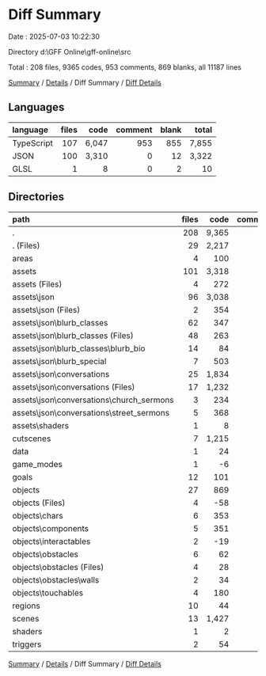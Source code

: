 # Diff Summary

Date : 2025-07-03 10:22:30

Directory d:\\GFF Online\\gff-online\\src

Total : 208 files,  9365 codes, 953 comments, 869 blanks, all 11187 lines

[Summary](results.md) / [Details](details.md) / Diff Summary / [Diff Details](diff-details.md)

## Languages
| language | files | code | comment | blank | total |
| :--- | ---: | ---: | ---: | ---: | ---: |
| TypeScript | 107 | 6,047 | 953 | 855 | 7,855 |
| JSON | 100 | 3,310 | 0 | 12 | 3,322 |
| GLSL | 1 | 8 | 0 | 2 | 10 |

## Directories
| path | files | code | comment | blank | total |
| :--- | ---: | ---: | ---: | ---: | ---: |
| . | 208 | 9,365 | 953 | 869 | 11,187 |
| . (Files) | 29 | 2,217 | 243 | 245 | 2,705 |
| areas | 4 | 100 | 9 | 20 | 129 |
| assets | 101 | 3,318 | 0 | 14 | 3,332 |
| assets (Files) | 4 | 272 | 0 | 0 | 272 |
| assets\\json | 96 | 3,038 | 0 | 12 | 3,050 |
| assets\\json (Files) | 2 | 354 | 0 | 0 | 354 |
| assets\\json\\blurb_classes | 62 | 347 | 0 | 0 | 347 |
| assets\\json\\blurb_classes (Files) | 48 | 263 | 0 | 0 | 263 |
| assets\\json\\blurb_classes\\blurb_bio | 14 | 84 | 0 | 0 | 84 |
| assets\\json\\blurb_special | 7 | 503 | 0 | 0 | 503 |
| assets\\json\\conversations | 25 | 1,834 | 0 | 12 | 1,846 |
| assets\\json\\conversations (Files) | 17 | 1,232 | 0 | 4 | 1,236 |
| assets\\json\\conversations\\church_sermons | 3 | 234 | 0 | 3 | 237 |
| assets\\json\\conversations\\street_sermons | 5 | 368 | 0 | 5 | 373 |
| assets\\shaders | 1 | 8 | 0 | 2 | 10 |
| cutscenes | 7 | 1,215 | 189 | 161 | 1,565 |
| data | 1 | 24 | 7 | 7 | 38 |
| game_modes | 1 | -6 | 0 | -3 | -9 |
| goals | 12 | 101 | 61 | 30 | 192 |
| objects | 27 | 869 | 154 | 167 | 1,190 |
| objects (Files) | 4 | -58 | 1 | -5 | -62 |
| objects\\chars | 6 | 353 | 87 | 56 | 496 |
| objects\\components | 5 | 351 | 46 | 71 | 468 |
| objects\\interactables | 2 | -19 | -3 | -6 | -28 |
| objects\\obstacles | 6 | 62 | 12 | 18 | 92 |
| objects\\obstacles (Files) | 4 | 28 | 1 | 10 | 39 |
| objects\\obstacles\\walls | 2 | 34 | 11 | 8 | 53 |
| objects\\touchables | 4 | 180 | 11 | 33 | 224 |
| regions | 10 | 44 | 1 | 20 | 65 |
| scenes | 13 | 1,427 | 289 | 195 | 1,911 |
| shaders | 1 | 2 | 0 | -2 | 0 |
| triggers | 2 | 54 | 0 | 15 | 69 |

[Summary](results.md) / [Details](details.md) / Diff Summary / [Diff Details](diff-details.md)